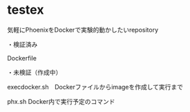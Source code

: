 # testex
気軽にPhoenixをDockerで実験的動かしたいrepository

・検証済み

Dockerfile
 
・未検証（作成中）

execdocker.sh　Dockerファイルからimageを作成して実行まで

phx.sh Docker内で実行予定のコマンド
